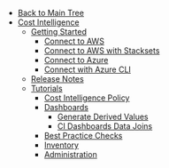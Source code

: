 <!-- Table of Contents -->

- <a href="/" class="sidebar-home"><i data-feather="arrow-left" class="sidebar-back-icon"></i>Back to Main Tree</a>
- [Cost Intelligence](cost-intelligence/)
  - [Getting Started](cost-intelligence/get-started/)
    - [Connect to AWS](cost-intelligence/get-started/connect-aws)
    - [Connect to AWS with Stacksets](cost-intelligence/get-started/connect-aws-stacksets)
    - [Connect to Azure](cost-intelligence/get-started/connect-azure)
    - [Connect with Azure CLI](cost-intelligence/get-started/connect-with-azure-cli)
  - [Release Notes](cost-intelligence/release-notes/)
  - [Tutorials](cost-intelligence/tutorials/)
    - [Cost Intelligence Policy](cost-intelligence/tutorials/cost-intelligence-policy/)
    - [Dashboards](cost-intelligence/tutorials/dashboard/)
      - [Generate Derived Values](cost-intelligence/tutorials/dashboard/derived-values)
      - [CI Dashboards Data Joins](cost-intelligence/tutorials/dashboard/ci-dashbords-data-joins)   
    - [Best Practice Checks](cost-intelligence/tutorials/best-practice-checks/)
    - [Inventory](cost-intelligence/tutorials/inventory)
    - [Administration](cost-intelligence/tutorials/administration/)
 
